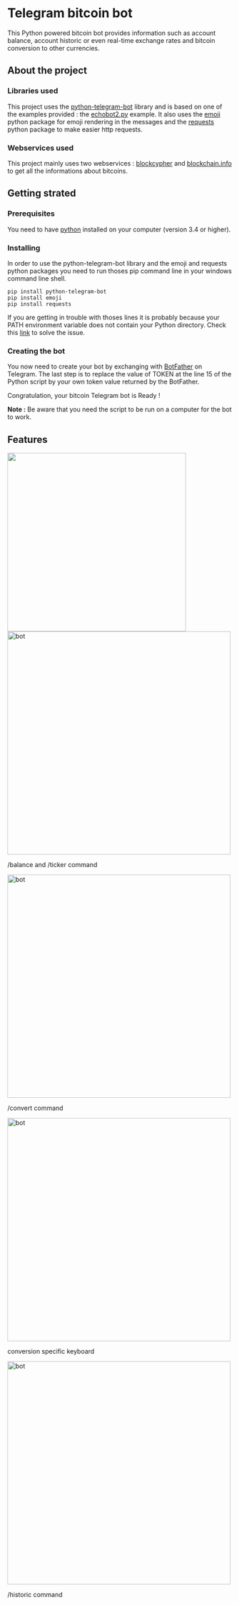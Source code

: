 # Telegram bitcoin bot

This Python powered bitcoin bot provides information such as account balance, account historic or even real-time exchange rates and bitcoin conversion to other currencies.

## About the project

### Libraries used

This project uses the [python-telegram-bot](https://github.com/python-telegram-bot/python-telegram-bot) library and is based on one of the examples provided : the [echobot2.py](https://github.com/python-telegram-bot/python-telegram-bot/blob/master/examples/echobot2.py) example.
It also uses the [emoji](https://pypi.python.org/pypi/emoji/) python package for emoji rendering in the messages and the [requests](http://docs.python-requests.org/en/master/) python package to make easier http requests.

### Webservices used

This project mainly uses two webservices : [blockcypher](https://www.blockcypher.com/dev/bitcoin/) and [blockchain.info](https://blockchain.info/api/exchange_rates_api) to get all the informations about bitcoins.

## Getting strated

### Prerequisites

You need to have [python](https://www.python.org/downloads/) installed on your computer (version 3.4 or higher).

### Installing

In order to use the python-telegram-bot library and the emoji and requests python packages you need to run thoses pip command line in your windows command line shell.
```
pip install python-telegram-bot
pip install emoji
pip install requests
```
If you are getting in trouble with thoses lines it is probably because your PATH environment variable does not contain your Python directory. Check this [link](http://stackoverflow.com/questions/3701646/how-to-add-to-the-pythonpath-in-windows-7) to solve the issue.

### Creating the bot

You now need to create your bot by exchanging with [BotFather](https://core.telegram.org/bots#6-botfather) on Telegram.
The last step is to replace the value of TOKEN at the line 15 of the Python script by your own token value returned by the BotFather.

Congratulation, your bitcoin Telegram bot is Ready !

<b>Note :</b> Be aware that you need the script to be run on a computer for the bot to work.

## Features

<img src="../master/screenshot/bot.png" height="400">
<div class=Row>
<div class="col-md-6 col-lg-6">
                                    <img src="../master/screenshot/bot.png" alt="bot" height="500" class="img-rounded" />
                                    <p>/balance and /ticker command</p>
                                </div>
<div class="col-md-6 col-lg-6">
                                    <img src="../master/screenshot/bot_conversion.png" alt="bot" height="500" class="img-rounded" />
                                    <p>/convert command</p>
                                </div>
<div class="col-md-6 col-lg-6">
                                    <img src="../master/screenshot/bot_conversion_keyboard.png" alt="bot" height="500" class="img-rounded" />
                                    <p>conversion specific keyboard</p>
                                </div>
<div class="col-md-6 col-lg-6">
                                    <img src="../master/screenshot/bot_historic.png" alt="bot" height="500" class="img-rounded" />
                                    <p>/historic command</p>
                                </div>
</div>
